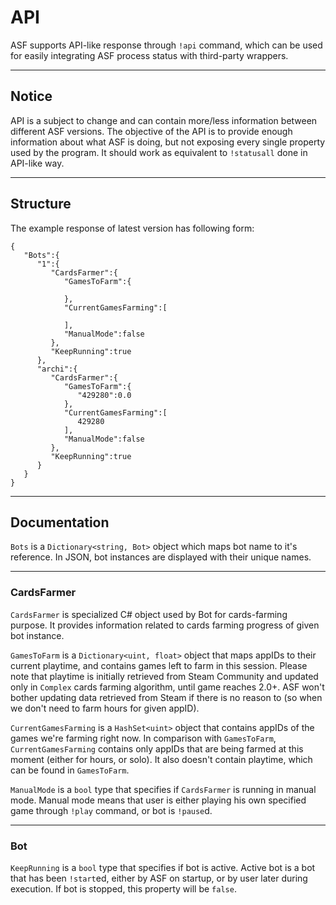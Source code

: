 # API

ASF supports API-like response through ```!api``` command, which can be used for easily integrating ASF process status with third-party wrappers.

---

## Notice

API is a subject to change and can contain more/less information between different ASF versions. The objective of the API is to provide enough information about what ASF is doing, but not exposing every single property used by the program. It should work as equivalent to ```!statusall``` done in API-like way.

---

## Structure

The example response of latest version has following form:

```
{
   "Bots":{
      "1":{
         "CardsFarmer":{
            "GamesToFarm":{

            },
            "CurrentGamesFarming":[

            ],
            "ManualMode":false
         },
         "KeepRunning":true
      },
      "archi":{
         "CardsFarmer":{
            "GamesToFarm":{
               "429280":0.0
            },
            "CurrentGamesFarming":[
               429280
            ],
            "ManualMode":false
         },
         "KeepRunning":true
      }
   }
}
```

---

## Documentation

```Bots``` is a ```Dictionary<string, Bot>``` object which maps bot name to it's reference. In JSON, bot instances are displayed with their unique names.

---

### CardsFarmer

```CardsFarmer``` is specialized C# object used by Bot for cards-farming purpose. It provides information related to cards farming progress of given bot instance.

```GamesToFarm``` is a ```Dictionary<uint, float>``` object that maps appIDs to their current playtime, and contains games left to farm in this session. Please note that playtime is initially retrieved from Steam Community and updated only in ```Complex``` cards farming algorithm, until game reaches 2.0+. ASF won't bother updating data retrieved from Steam if there is no reason to (so when we don't need to farm hours for given appID).

```CurrentGamesFarming``` is a ```HashSet<uint>``` object that contains appIDs of the games we're farming right now. In comparison with ```GamesToFarm```, ```CurrentGamesFarming``` contains only appIDs that are being farmed at this moment (either for hours, or solo). It also doesn't contain playtime, which can be found in ```GamesToFarm```.

```ManualMode``` is a ```bool``` type that specifies if ```CardsFarmer``` is running in manual mode. Manual mode means that user is either playing his own specified game through ```!play``` command, or bot is ```!pause```d.

---

### Bot

```KeepRunning``` is a ```bool``` type that specifies if bot is active. Active bot is a bot that has been ```!start```ed, either by ASF on startup, or by user later during execution. If bot is stopped, this property will be ```false```.
